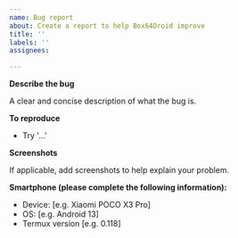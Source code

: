```yaml
---
name: Bug report
about: Create a report to help Box64Droid improve
title: ''
labels: ''
assignees: 

---
```


**Describe the bug**

A clear and concise description of what the bug is.

**To reproduce**

- Try '...' 

**Screenshots**

If applicable, add screenshots to help explain your problem.

**Smartphone (please complete the following information):**

 - Device: [e.g. Xiaomi POCO X3 Pro]
 - OS: [e.g. Android 13]
 - Termux version [e.g. 0.118]

